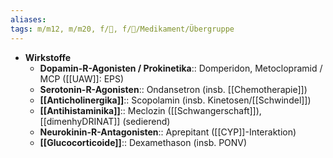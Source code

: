 ```yaml
---
aliases: 
tags: m/m12, m/m20, f/💩, f/💊/Medikament/Übergruppe
---
```

- **Wirkstoffe**
	- **Dopamin-R-Agonisten / Prokinetika**:: Domperidon, Metoclopramid / MCP ([[UAW]]: EPS)
	- **Serotonin-R-Agonisten**:: Ondansetron (insb. [[Chemotherapie]])
	- **[[Anticholinergika]]**:: Scopolamin (insb. Kinetosen/[[Schwindel]])
	- **[[Antihistaminika]]**:: Meclozin ([[Schwangerschaft]]), [[dimenhyDRINAT]] (sedierend)
	- **Neurokinin-R-Antagonisten**:: Aprepitant ([[CYP]]-Interaktion)
	- **[[Glucocorticoide]]**:: Dexamethason (insb. PONV)